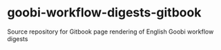 # goobi-workflow-digests-gitbook
Source repository for Gitbook page rendering of English Goobi workflow digests
